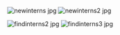 ![newinterns jpg](https://user-images.githubusercontent.com/61964458/79020730-85879e80-7b71-11ea-9476-772332108084.JPG)
![newinterns2 jpg](https://user-images.githubusercontent.com/61964458/79021144-b3b9ae00-7b72-11ea-9412-b58e61b8716f.JPG)

![findinterns2 jpg](https://user-images.githubusercontent.com/61964458/79023828-2c236d80-7b79-11ea-9f26-7eab9e3ae056.JPG)
![findinterns3 jpg](https://user-images.githubusercontent.com/61964458/79023966-80c6e880-7b79-11ea-9863-dad31f9f9228.JPG)
